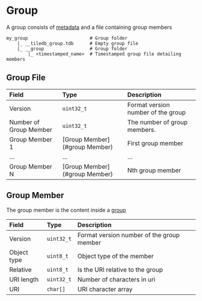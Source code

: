 # Group

A group consists of [metadata](./metadata.md) and a file containing group members

```
my_group                       # Group folder
    |_ __tiledb_group.tdb      # Empty group file
    |_ __group                 # Group folder
        |_ <timestamped_name>  # Timestamped group file detailing members
```

## Group File


| **Field** | **Type** | **Description** |
| :--- | :--- | :--- |
| Version | `uint32_t` | Format version number of the group |
| Number of Group Member | `uint32_t` | The number of group members. |
| Group Member 1 | [Group Member](#group Member) | First group member |
| … | … | … |
| Group Member N | [Group Member](#group Member) | Nth group member |


## Group Member

The group member is the content inside a [group](./group.md)

| **Field** | **Type** | **Description** |
| :--- | :--- | :--- |
| Version | `uint32_t` | Format version number of the group member |
| Object type | `uint8_t` | Object type of the member |
| Relative | `uint8_t` | Is the URI relative to the group |
| URI length | `uint32_t` | Number of characters in uri |
| URI | `char[]` | URI character array |
